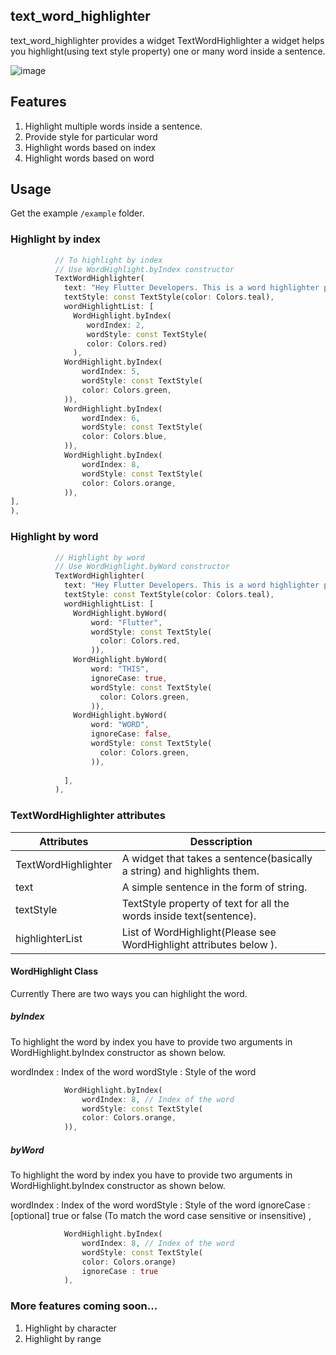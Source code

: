 <!--
This README describes the package. If you publish this package to pub.dev,
this README's contents appear on the landing page for your package.

For information about how to write a good package README, see the guide for
[writing package pages](https://dart.dev/guides/libraries/writing-package-pages).

For general information about developing packages, see the Dart guide for
[creating packages](https://dart.dev/guides/libraries/create-library-packages)
and the Flutter guide for
[developing packages and plugins](https://flutter.dev/developing-packages).
-->
## text_word_highlighter
text_word_highlighter provides a widget TextWordHighlighter a widget helps you highlight(using text style property) one or many word inside a sentence. 

![image](https://github.com/androidshashi/text_word_highlighter/assets/91884965/8e06b128-5c93-4ee9-9fa7-6e4861e590b9)

## Features

1. Highlight multiple words inside a sentence.
2. Provide style for particular word
3. Highlight words based on index
4. Highlight words based on word

## Usage

Get the example `/example` folder.

### Highlight by index
```dart
          // To highlight by index
          // Use WordHighlight.byIndex constructor
          TextWordHighlighter(
            text: "Hey Flutter Developers. This is a word highlighter package.",
            textStyle: const TextStyle(color: Colors.teal),
            wordHighlightList: [
              WordHighlight.byIndex(
                 wordIndex: 2,
                 wordStyle: const TextStyle(
                 color: Colors.red)
              ),
            WordHighlight.byIndex(
                wordIndex: 5,
                wordStyle: const TextStyle(
                color: Colors.green,
            )),
            WordHighlight.byIndex(
                wordIndex: 6,
                wordStyle: const TextStyle(
                color: Colors.blue,
            )),
            WordHighlight.byIndex(
                wordIndex: 8,
                wordStyle: const TextStyle(
                color: Colors.orange,
            )),
],
),
```

### Highlight by word

```dart
          // Highlight by word
          // Use WordHighlight.byWord constructor
          TextWordHighlighter(
            text: "Hey Flutter Developers. This is a word highlighter package.",
            textStyle: const TextStyle(color: Colors.teal),
            wordHighlightList: [
              WordHighlight.byWord(
                  word: "Flutter",
                  wordStyle: const TextStyle(
                    color: Colors.red,
                  )),
              WordHighlight.byWord(
                  word: "THIS",
                  ignoreCase: true,
                  wordStyle: const TextStyle(
                    color: Colors.green,
                  )),
              WordHighlight.byWord(
                  word: "WORD",
                  ignoreCase: false,
                  wordStyle: const TextStyle(
                    color: Colors.green,
                  )),
              
            ],
          ),
```

### TextWordHighlighter attributes

Attributes  | Desscription                                                            
------------- |-------------------------------------------------------------------------
| TextWordHighlighter  | A widget that takes a sentence(basically a string) and highlights them. | 
| text  | A simple sentence in the form of string.                                | 
| textStyle  | TextStyle property of text for all the words inside text(sentence).     | 
| highlighterList  | List of WordHighlight(Please see WordHighlight attributes below ).      | 


#### WordHighlight Class

Currently There are two ways  you can highlight the word.

##### byIndex 

To highlight the word by index you have to provide two arguments in WordHighlight.byIndex constructor as shown below.

wordIndex : Index of the word
wordStyle : Style of the word

```dart
            WordHighlight.byIndex(
                wordIndex: 8, // Index of the word 
                wordStyle: const TextStyle(
                color: Colors.orange,
            )),
```

##### byWord

To highlight the word by index you have to provide two arguments in WordHighlight.byIndex constructor as shown below.

wordIndex : Index of the word
wordStyle : Style of the word
ignoreCase : [optional] true or false (To match the word case sensitive or insensitive) ,

```dart
            WordHighlight.byIndex(
                wordIndex: 8, // Index of the word 
                wordStyle: const TextStyle(
                color: Colors.orange)
                ignoreCase : true
            ),
```

### More features coming soon...
1. Highlight by character
2. Highlight by range


